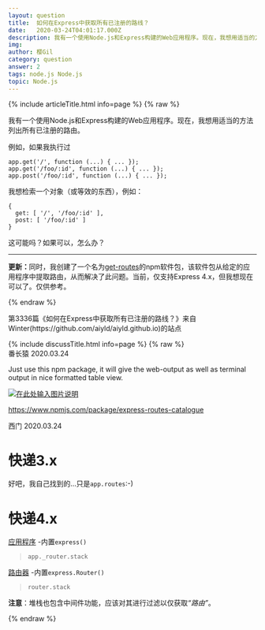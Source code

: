 ```yaml
---
layout: question
title:  如何在Express中获取所有已注册的路线？
date:   2020-03-24T04:01:17.000Z
description: 我有一个使用Node.js和Express构建的Web应用程序。现在，我想用适当的方法列出所有已注册的路由。例如，如果我执行过app.get('/...
img: 
author: 樱Gil
category: question
answer: 2
tags: node.js Node.js
topic: Node.js
---
```

<div class="article-root">
  <div class="article">
    {% include articleTitle.html info=page %}
    {% raw %}
    <div class="article-content"><p><font style="vertical-align: inherit;"><font style="vertical-align: inherit;">我有一个使用Node.js和Express构建的Web应用程序。</font><font style="vertical-align: inherit;">现在，我想用适当的方法列出所有已注册的路由。</font></font></p>

<p><font style="vertical-align: inherit;"><font style="vertical-align: inherit;">例如，如果我执行过</font></font></p>

<pre><code>app.get('/', function (...) { ... });<font></font>
app.get('/foo/:id', function (...) { ... });<font></font>
app.post('/foo/:id', function (...) { ... });<font></font>
</code></pre>

<p><font style="vertical-align: inherit;"><font style="vertical-align: inherit;">我想检索一个对象（或等效的东西），例如：</font></font></p>

<pre><code>{<font></font>
  get: [ '/', '/foo/:id' ],<font></font>
  post: [ '/foo/:id' ]<font></font>
}<font></font>
</code></pre>

<p><font style="vertical-align: inherit;"><font style="vertical-align: inherit;">这可能吗？如果可以，怎么办？</font></font></p>

<hr>

<p><strong><font style="vertical-align: inherit;"><font style="vertical-align: inherit;">更新：</font></font></strong><font style="vertical-align: inherit;"><font style="vertical-align: inherit;">同时，我创建了一个名为</font></font><a href="https://www.npmjs.com/package/get-routes" rel="noreferrer"><font style="vertical-align: inherit;"><font style="vertical-align: inherit;">get-routes</font></font></a><font style="vertical-align: inherit;"><font style="vertical-align: inherit;">的npm软件包，该软件包</font><font style="vertical-align: inherit;">从给定的应用程序中提取路由，从而解决了此问题。</font><font style="vertical-align: inherit;">当前，仅支持Express 4.x，但我想现在可以了。</font><font style="vertical-align: inherit;">仅供参考。</font></font></p></div>
    {% endraw %}
  </div>
  <p class="winter_mark">第3336篇《如何在Express中获取所有已注册的路线？》来自Winter(https://github.com/aiyld/aiyld.github.io)的站点</p>
  <div class="discuss-wrapper">
    {% include discussTitle.html info=page %}
    {% raw %}
    <div class="discuss-item">
        <div class="discuss-parent">
          <div class="discuss-meta">
            <span class="discuss-user">番长猿</span>
            <span class="discuss-time">2020.03.24</span>
          </div>
          <div class="discuss-comment"><p>Just use this npm package, it will give the web-output as well as terminal output in nice formatted table view.</p>

<p><a href="https://i.stack.imgur.com/iNnKn.png" rel="nofollow noreferrer"><img src="https://i.stack.imgur.com/iNnKn.png" alt="在此处输入图片说明"></a></p>

<p><a href="https://www.npmjs.com/package/express-routes-catalogue" rel="nofollow noreferrer">https://www.npmjs.com/package/express-routes-catalogue</a></p></div>
        </div></div><div class="discuss-item">
        <div class="discuss-parent">
          <div class="discuss-meta">
            <span class="discuss-user">西门</span>
            <span class="discuss-time">2020.03.24</span>
          </div>
          <div class="discuss-comment"><h1><font style="vertical-align: inherit;"><font style="vertical-align: inherit;">快递3.x</font></font></h1>

<p><font style="vertical-align: inherit;"><font style="vertical-align: inherit;">好吧，我自己找到的...只是</font></font><code>app.routes</code><font style="vertical-align: inherit;"><font style="vertical-align: inherit;">:-)</font></font></p>

<h1><font style="vertical-align: inherit;"><font style="vertical-align: inherit;">快递4.x</font></font></h1>

<p><a href="http://expressjs.com/4x/api.html#express"><font style="vertical-align: inherit;"><font style="vertical-align: inherit;">应用程序</font></font></a><font style="vertical-align: inherit;"><font style="vertical-align: inherit;"> -内置</font></font><code>express()</code></p>

<blockquote>
  <p><code>app._router.stack</code></p>
</blockquote>

<p><a href="http://expressjs.com/4x/api.html#router"><font style="vertical-align: inherit;"><font style="vertical-align: inherit;">路由器</font></font></a><font style="vertical-align: inherit;"><font style="vertical-align: inherit;"> -内置</font></font><code>express.Router()</code></p>

<blockquote>
  <p><code>router.stack</code></p>
</blockquote>

<p><strong><font style="vertical-align: inherit;"><font style="vertical-align: inherit;">注意</font></font></strong><font style="vertical-align: inherit;"><font style="vertical-align: inherit;">：堆栈也包含中间件功能，应该对其进行过滤以</font><font style="vertical-align: inherit;">仅</font><font style="vertical-align: inherit;">获取</font></font><em><font style="vertical-align: inherit;"><font style="vertical-align: inherit;">“路由”</font></font></em><font style="vertical-align: inherit;"><font style="vertical-align: inherit;">。</font></font></p></div>
        </div></div>
    {% endraw %}
  </div>
<div>
